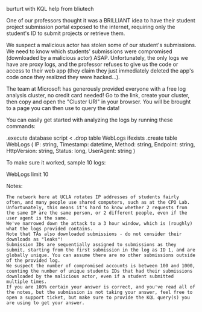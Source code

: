 burturt with KQL help from bliutech

One of our professors thought it was a BRILLIANT idea to have their student project submission portal exposed to the internet, requiring only the student's ID to submit projects or retrieve them.

We suspect a malicious actor has stolen some of our student's submissions. We need to know which students' submissions were compromised (downloaded by a malicious actor) ASAP. Unfortunately, the only logs we have are proxy logs, and the professor refuses to give us the code or access to their web app (they claim they just immediately deleted the app's code once they realized they were hacked...).

The team at Microsoft has generously provided everyone with a free log analysis cluster, no credit card needed! Go to the link, create your cluster, then copy and open the "Cluster URI" in your browser. You will be brought to a page you can then use to query the data!

You can easily get started with analyzing the logs by running these commands:

.execute database script <
.drop table WebLogs ifexists
.create table WebLogs (
    IP: string,
    Timestamp: datetime,
    Method: string,
    Endpoint: string,
    HttpVersion: string,
    Status: long,
    UserAgent: string
)

To make sure it worked, sample 10 logs:

WebLogs
 limit 10

Notes:

    The network here at UCLA rotates IP addresses of students fairly often, and many people use shared computers, such as at the CPO Lab. Unfortunately, this means it's hard to know whether 2 requests from the same IP are the same person, or 2 different people, even if the user agent is the same.
    We've narrowed down the attack to a 3 hour window, which is (roughly) what the logs provided contains.
    Note that TAs also downloaded submissions - do not consider their downloads as "leaks"!
    Submission IDs are sequentially assigned to submissions as they submit, starting from the first submission in the log as ID 1, and are globally unique. You can assume there are no other submissions outside of the provided log.
    We suspect the number of compromised accounts is between 100 and 1000, counting the number of unique students IDs that had their submissions downloaded by the malicious actor, even if a student submitted multiple times.
    If you are 100% certain your answer is correct, and you've read all of the notes, but the submission is not taking your answer, feel free to open a support ticket, but make sure to provide the KQL query(s) you are using to get your answer.
